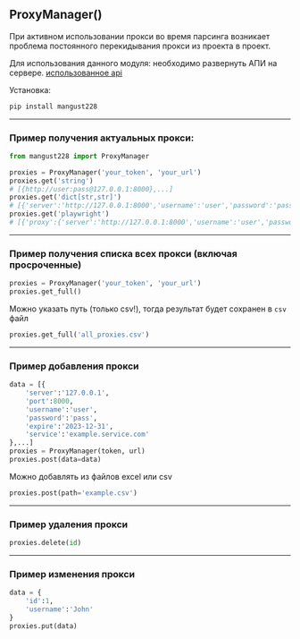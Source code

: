 ## ProxyManager()

При активном использовании прокси во время парсинга возникает проблема постоянного перекидывания прокси из проекта в проект.  

Для использования данного модуля: необходимо развернуть АПИ на сервере. [использованное api](https://github.com/mangustik228/api_proxy)

Установка:
```bash
pip install mangust228
```
---


### Пример получения актуальных прокси:
```python
from mangust228 import ProxyManager

proxies = ProxyManager('your_token', 'your_url')
proxies.get('string') 
# [{http://user:pass@127.0.0.1:8000},...]
proxies.get('dict[str,str]')
# [{'server':'http://127.0.0.1:8000','username':'user','password':'pass'}, ...]
proxies.get('playwright')
# [{'proxy':{'server':'http://127.0.0.1:8000','username':'user','password':'pass'}},...]
```

---

### Пример получения списка всех прокси (включая просроченные)
```python
proxies = ProxyManager('your_token', 'your_url')
proxies.get_full()
```
Можно указать путь (только csv!), тогда результат будет сохранен в `csv` файл
```python
proxies.get_full('all_proxies.csv')
```
---

### Пример добавления прокси
```python
data = [{
    'server':'127.0.0.1',
    'port':8000,
    'username':'user',
    'password':'pass',
    'expire':'2023-12-31',
    'service':'example.service.com'
},...]
proxies = ProxyManager(token, url)
proxies.post(data=data)
```

Можно добавлять из файлов excel или csv
```python
proxies.post(path='example.csv')
```
---
### Пример удаления прокси
```python
proxies.delete(id)
```
---
### Пример изменения прокси
```python
data = {
    'id':1,
    'username':'John'
}
proxies.put(data)
```
